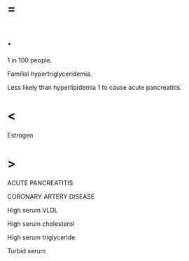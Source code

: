 # =

# .

1 in 100 people.

Familial hypertriglyceridemia.

Less likely than hyperlipidemia 1 to cause acute pancreatitis.

# <

Estrogen

# >

ACUTE PANCREATITIS

CORONARY ARTERY DISEASE

High serum VLDL

High serum cholesterol

High serum triglyceride

Turbid serum

